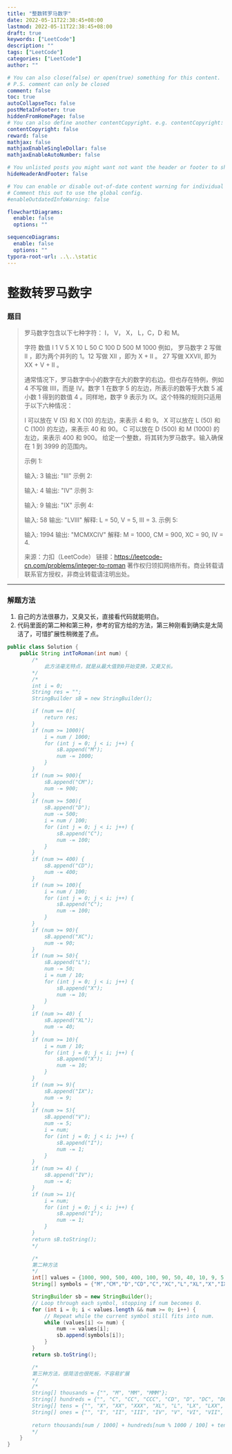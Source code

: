 ```yaml
---
title: "整数转罗马数字"
date: 2022-05-11T22:38:45+08:00
lastmod: 2022-05-11T22:38:45+08:00
draft: true
keywords: ["LeetCode"]
description: ""
tags: ["LeetCode"]
categories: ["LeetCode"]
author: ""

# You can also close(false) or open(true) something for this content.
# P.S. comment can only be closed
comment: false
toc: true
autoCollapseToc: false
postMetaInFooter: true
hiddenFromHomePage: false
# You can also define another contentCopyright. e.g. contentCopyright: "This is another copyright."
contentCopyright: false
reward: false
mathjax: false
mathjaxEnableSingleDollar: false
mathjaxEnableAutoNumber: false

# You unlisted posts you might want not want the header or footer to show
hideHeaderAndFooter: false

# You can enable or disable out-of-date content warning for individual post.
# Comment this out to use the global config.
#enableOutdatedInfoWarning: false

flowchartDiagrams:
  enable: false
  options: ""

sequenceDiagrams: 
  enable: false
  options: ""
typora-root-url: ..\..\static
---
```


<!--more-->
# 整数转罗马数字

### 题目

> 罗马数字包含以下七种字符： I， V， X， L，C，D 和 M。
>
> 字符          数值
> I             1
> V             5
> X             10
> L             50
> C             100
> D             500
> M             1000
> 例如， 罗马数字 2 写做 II ，即为两个并列的 1。12 写做 XII ，即为 X + II 。 27 写做  XXVII, 即为 XX + V + II 。
>
> 通常情况下，罗马数字中小的数字在大的数字的右边。但也存在特例，例如 4 不写做 IIII，而是 IV。数字 1 在数字 5 的左边，所表示的数等于大数 5 减小数 1 得到的数值 4 。同样地，数字 9 表示为 IX。这个特殊的规则只适用于以下六种情况：
>
> I 可以放在 V (5) 和 X (10) 的左边，来表示 4 和 9。
> X 可以放在 L (50) 和 C (100) 的左边，来表示 40 和 90。 
> C 可以放在 D (500) 和 M (1000) 的左边，来表示 400 和 900。
> 给定一个整数，将其转为罗马数字。输入确保在 1 到 3999 的范围内。
>
> 示例 1:
>
> 输入: 3
> 输出: "III"
> 示例 2:
>
> 输入: 4
> 输出: "IV"
> 示例 3:
>
> 输入: 9
> 输出: "IX"
> 示例 4:
>
> 输入: 58
> 输出: "LVIII"
> 解释: L = 50, V = 5, III = 3.
> 示例 5:
>
> 输入: 1994
> 输出: "MCMXCIV"
> 解释: M = 1000, CM = 900, XC = 90, IV = 4.
>
> 来源：力扣（LeetCode）
> 链接：https://leetcode-cn.com/problems/integer-to-roman
> 著作权归领扣网络所有。商业转载请联系官方授权，非商业转载请注明出处。

---

### 解题方法

1. 自己的方法很暴力，又臭又长，直接看代码就能明白。
2. 代码里面的第二种和第三种，参考的官方给的方法，第三种刚看到确实是太简洁了，可惜扩展性稍微差了点。

```java
public class Solution {
    public String intToRoman(int num) {
        /* 
            此方法毫无特点，就是从最大值到0开始变换，又臭又长。
        */
        /* 
        int i = 0;
        String res = "";
        StringBuilder sB = new StringBuilder();

        if (num == 0){
            return res;
        }
        if (num >= 1000){
            i = num / 1000;
            for (int j = 0; j < i; j++) {
                sB.append("M");
                num -= 1000;
            }
        } 
        if (num >= 900){
            sB.append("CM");
            num -= 900;
        }
        if (num >= 500){
            sB.append("D");
            num -= 500;
            i = num / 100;
            for (int j = 0; j < i; j++) {
                sB.append("C");
                num -= 100;
            }
        }
        if (num >= 400) {
            sB.append("CD");
            num -= 400;
        }
        if (num >= 100){
            i = num / 100;
            for (int j = 0; j < i; j++) {
                sB.append("C");
                num -= 100;
            }
        }
        if (num >= 90){
            sB.append("XC");
            num -= 90;
        }
        if (num >= 50){
            sB.append("L");
            num -= 50;
            i = num / 10;
            for (int j = 0; j < i; j++) {
                sB.append("X");
                num -= 10;
            }
        }
        if (num >= 40) {
            sB.append("XL");
            num -= 40;
        }
        if (num >= 10){
            i = num / 10;
            for (int j = 0; j < i; j++) {
                sB.append("X");
                num -= 10;
            }
        }
        if (num >= 9){
            sB.append("IX");
            num -= 9;
        }
        if (num >= 5){
            sB.append("V");
            num -= 5;
            i = num;
            for (int j = 0; j < i; j++) {
                sB.append("I");
                num -= 1;
            }
        }
        if (num >= 4) {
            sB.append("IV");
            num -= 4;
        }
        if (num >= 1){
            i = num;
            for (int j = 0; j < i; j++) {
                sB.append("I");
                num -= 1;
            }
        }
        return sB.toString(); 
        */

        /* 
        第二种方法
        */
        int[] values = {1000, 900, 500, 400, 100, 90, 50, 40, 10, 9, 5, 4, 1};    
        String[] symbols = {"M","CM","D","CD","C","XC","L","XL","X","IX","V","IV","I"};

        StringBuilder sb = new StringBuilder();
        // Loop through each symbol, stopping if num becomes 0.
        for (int i = 0; i < values.length && num >= 0; i++) {
            // Repeat while the current symbol still fits into num.
            while (values[i] <= num) {
                num -= values[i];
                sb.append(symbols[i]);
            }
        }
        return sb.toString();

        /* 
        第三种方法，很简洁也很死板，不容易扩展
        */
        /* 
        String[] thousands = {"", "M", "MM", "MMM"};
        String[] hundreds = {"", "C", "CC", "CCC", "CD", "D", "DC", "DCC", "DCCC", "CM"}; 
        String[] tens = {"", "X", "XX", "XXX", "XL", "L", "LX", "LXX", "LXXX", "XC"};
        String[] ones = {"", "I", "II", "III", "IV", "V", "VI", "VII", "VIII", "IX"};
        
        return thousands[num / 1000] + hundreds[num % 1000 / 100] + tens[num % 100 / 10] + ones[num % 10]; 
        */
    }
}
```